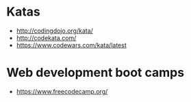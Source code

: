 # Katas
+ <http://codingdojo.org/kata/>
+ <http://codekata.com/>
+ <https://www.codewars.com/kata/latest>
# Web development boot camps
+ <https://www.freecodecamp.org/>

